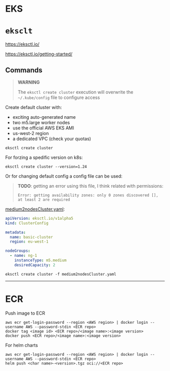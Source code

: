 # EKS

# `eksclt`
https://eksctl.io/

https://eksctl.io/getting-started/

## Commands

> **WARNING**
> 
> The `eksctl create cluster` execution will overwrite the `~/.kube/config` file to configure access

Create default cluster with:
- exciting auto-generated name
- two m5.large worker nodes
- use the official AWS EKS AMI
- us-west-2 region
- a dedicated VPC (check your quotas)

```shell
eksctl create cluster
```

For forzing a spedific version on k8s:
```shell
eksctl create cluster --version=1.24
```

Or for changing default config a config file can be used:
> **TODO**: getting an error using this file, I think related with permissions:
> ```shell
> Error: getting availability zones: only 0 zones discovered [], at least 2 are required
> ```

[medium2nodesCluster.yaml](./medium2nodesCluster.yaml):
```yaml
apiVersion: eksctl.io/v1alpha5
kind: ClusterConfig

metadata:
  name: basic-cluster
  region: eu-west-1

nodeGroups:
  - name: ng-1
    instanceType: m5.medium
    desiredCapacity: 2
```

````shell
eksctl create cluster -f medium2nodesCluster.yaml
````

---

# ECR

Push image to ECR
```shell
aws ecr get-login-password --region <AWS region> | docker login --username AWS --password-stdin <ECR repo>
docker tag <image id> <ECR repo>/<image name>:<image version>
docker push <ECR repo>/<image name>:<image version>
```

For helm charts
```shell
aws ecr get-login-password --region <AWS region> | docker login --username AWS --password-stdin <ECR repo>
helm push <char name>-<version>.tgz oci://<ECR repo>
```